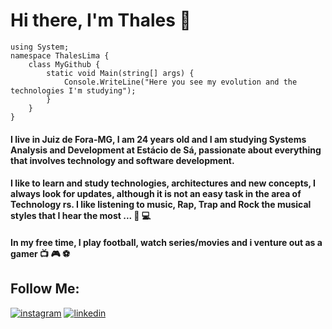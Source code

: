 # Hi there, I'm Thales 👋

    using System;
    namespace ThalesLima {
        class MyGithub {
            static void Main(string[] args) {
                Console.WriteLine("Here you see my evolution and the technologies I'm studying");
            }
        }
    }
    

#### I live in Juiz de Fora-MG, I am 24 years old and I am studying Systems Analysis and Development at Estácio de Sá, passionate about everything that involves technology and software development.

#### I like to learn and study technologies, architectures and new concepts, I always look for updates, although it is not an easy task in the area of ​​ Technology rs. I like listening to music, Rap, Trap and Rock the musical styles that I hear the most ... :musical_note: :computer:

#### In my free time, I play football, watch series/movies and i venture out as a gamer :tv: :video_game: :soccer:	

## Follow Me: 
[![instagram](https://user-images.githubusercontent.com/36715075/87362926-6b7da380-c546-11ea-8664-d961d6c86ace.png)](https://www.instagram.com/les.tha/)
[![linkedin](https://user-images.githubusercontent.com/36715075/87363855-70435700-c548-11ea-8dd5-dc7f879318cb.png)](https://www.linkedin.com/in/thales-lima-918245191/)


<!--
**Th-Lima/Th-Lima** is a ✨ _special_ ✨ repository because its `README.md` (this file) appears on your GitHub profile.
